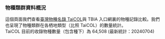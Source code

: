 ### 物種類群資料概況

這個頁面我們查看[臺灣物種名錄 TaiCOL](https://taicol.tw/)與 TBIA 入口網裏的物種記錄比較。我們也呈現了物種類群在各栖地類型（比照 TaiCOL）的數量統計。<br>
TaiCOL 目前的收錄物種數量（包含種下）為 64,508 (最新統計：20240704)